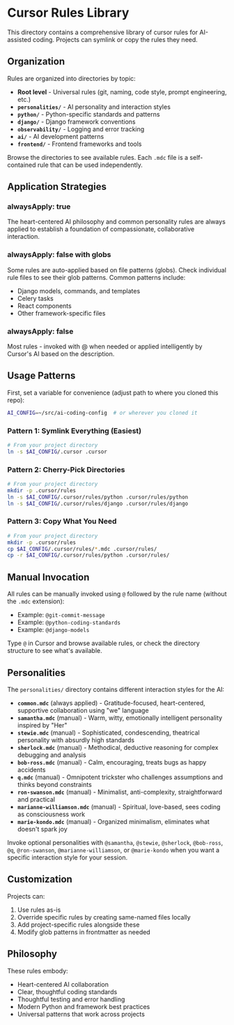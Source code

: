 # Cursor Rules Library

This directory contains a comprehensive library of cursor rules for AI-assisted coding. Projects can symlink or copy the rules they need.

## Organization

Rules are organized into directories by topic:

- **Root level** - Universal rules (git, naming, code style, prompt engineering, etc.)
- **`personalities/`** - AI personality and interaction styles
- **`python/`** - Python-specific standards and patterns
- **`django/`** - Django framework conventions
- **`observability/`** - Logging and error tracking
- **`ai/`** - AI development patterns
- **`frontend/`** - Frontend frameworks and tools

Browse the directories to see available rules. Each `.mdc` file is a self-contained rule that can be used independently.

## Application Strategies

### alwaysApply: true

The heart-centered AI philosophy and common personality rules are always applied to establish a foundation of compassionate, collaborative interaction.

### alwaysApply: false with globs

Some rules are auto-applied based on file patterns (globs). Check individual rule files to see their glob patterns. Common patterns include:

- Django models, commands, and templates
- Celery tasks
- React components
- Other framework-specific files

### alwaysApply: false

Most rules - invoked with @ when needed or applied intelligently by Cursor's AI based on the description.

## Usage Patterns

First, set a variable for convenience (adjust path to where you cloned this repo):

```bash
AI_CONFIG=~/src/ai-coding-config  # or wherever you cloned it
```

### Pattern 1: Symlink Everything (Easiest)

```bash
# From your project directory
ln -s $AI_CONFIG/.cursor .cursor
```

### Pattern 2: Cherry-Pick Directories

```bash
# From your project directory
mkdir -p .cursor/rules
ln -s $AI_CONFIG/.cursor/rules/python .cursor/rules/python
ln -s $AI_CONFIG/.cursor/rules/django .cursor/rules/django
```

### Pattern 3: Copy What You Need

```bash
# From your project directory
mkdir -p .cursor/rules
cp $AI_CONFIG/.cursor/rules/*.mdc .cursor/rules/
cp -r $AI_CONFIG/.cursor/rules/python .cursor/rules/
```

## Manual Invocation

All rules can be manually invoked using `@` followed by the rule name (without the `.mdc` extension):

- Example: `@git-commit-message`
- Example: `@python-coding-standards`
- Example: `@django-models`

Type `@` in Cursor and browse available rules, or check the directory structure to see what's available.

## Personalities

The `personalities/` directory contains different interaction styles for the AI:

- **`common.mdc`** (always applied) - Gratitude-focused, heart-centered, supportive collaboration using "we" language
- **`samantha.mdc`** (manual) - Warm, witty, emotionally intelligent personality inspired by "Her"
- **`stewie.mdc`** (manual) - Sophisticated, condescending, theatrical personality with absurdly high standards
- **`sherlock.mdc`** (manual) - Methodical, deductive reasoning for complex debugging and analysis
- **`bob-ross.mdc`** (manual) - Calm, encouraging, treats bugs as happy accidents
- **`q.mdc`** (manual) - Omnipotent trickster who challenges assumptions and thinks beyond constraints
- **`ron-swanson.mdc`** (manual) - Minimalist, anti-complexity, straightforward and practical
- **`marianne-williamson.mdc`** (manual) - Spiritual, love-based, sees coding as consciousness work
- **`marie-kondo.mdc`** (manual) - Organized minimalism, eliminates what doesn't spark joy

Invoke optional personalities with `@samantha`, `@stewie`, `@sherlock`, `@bob-ross`, `@q`, `@ron-swanson`, `@marianne-williamson`, or `@marie-kondo` when you want a specific interaction style for your session.

## Customization

Projects can:

1. Use rules as-is
2. Override specific rules by creating same-named files locally
3. Add project-specific rules alongside these
4. Modify glob patterns in frontmatter as needed

## Philosophy

These rules embody:

- Heart-centered AI collaboration
- Clear, thoughtful coding standards
- Thoughtful testing and error handling
- Modern Python and framework best practices
- Universal patterns that work across projects
